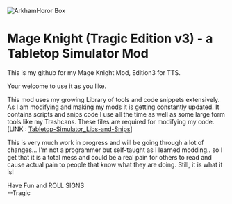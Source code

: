![ArkhamHoror Box]([https://i.imgur.com/flSfMgM.jpg](https://raw.githubusercontent.com/TragicTheBlathering/Tabletop-Simulator_MageKnight_v3/main/_resources/readnme-cover.jpg))
# Mage Knight (Tragic Edition v3) - a Tabletop Simulator Mod

This is my github for my Mage Knight Mod, Edition3 for TTS. 

Your welcome to use it as you like. 

This mod uses my growing Library of tools and code snippets extensively. As I am modifying and making my mods it is getting constantly updated. It contains scripts and snips code I use all the time as well as some large form tools like my Trashcans. These files are required for modifying my code. [LINK : [Tabletop-Simulator_Libs-and-Snips](https://github.com/TragicTheBlathering/Tabletop-Simulator_Libs-and-Snips)]

This is very much work in progress and will be going through a lot of changes... I'm not a programmer but self-taught as I learned modding.. so I get that it is a total mess and could be a real pain for others to read and cause actual pain to people that know what they are doing. Still, it is what it is!

Have Fun and ROLL SIGNS<br>
--Tragic
